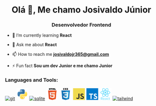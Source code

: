 <h1 align="center">Olá 👋, Me chamo Josivaldo Júnior</h1>
<h3 align="center">Desenvolvedor Frontend</h3>

- 🌱 I’m currently learning **React**

- 💬 Ask me about **React**

- 📫 How to reach me **josivaldojr365@gmail.com**

- ⚡ Fun fact **Sou um dev Junior e me chamo Junior**


<h3 align="left">Languages and Tools:</h3>
<p align="left"> 
  <a 
    href="https://git-scm.com/" 
    target="_blank" 
    rel="noreferrer"> 
      <img 
        src="https://www.vectorlogo.zone/logos/git-scm/git-scm-icon.svg" 
        alt="git" 
        width="40" 
        height="40"
      /></a>
  <a 
    href="https://www.python.org" 
    target="_blank" 
    rel="noreferrer"> 
      <img 
        src="https://raw.githubusercontent.com/devicons/devicon/master/icons/python/python-original.svg" 
        alt="python" 
        width="40" 
        height="40"/></a>
  <a 
    href="https://www.sqlite.org/" 
    target="_blank" 
    rel="noreferrer"> 
      <img 
        src="https://www.vectorlogo.zone/logos/sqlite/sqlite-icon.svg"
        alt="sqlite" 
        width="40" 
        height="40"/></a>
  <a 
    href="https://www.w3.org/html/" 
    target="_blank" 
    rel="noreferrer"> 
      <img 
        src="https://raw.githubusercontent.com/devicons/devicon/master/icons/html5/html5-original-wordmark.svg" 
        alt="html5" 
        width="40" 
        height="40"/></a>
  <a
    href="https://www.w3schools.com/css/" 
    target="_blank" 
    rel="noreferrer"> 
      <img 
        src="https://raw.githubusercontent.com/devicons/devicon/master/icons/css3/css3-original-wordmark.svg" 
        alt="css3" 
        width="40" 
        height="40"/></a>
  <a 
    href="https://developer.mozilla.org/en-US/docs/Web/JavaScript" 
    target="_blank" 
    rel="noreferrer"> 
      <img 
        src="https://raw.githubusercontent.com/devicons/devicon/master/icons/javascript/javascript-original.svg" 
        alt="javascript" 
        width="40" 
        height="40"/></a>
  <a 
    href="https://www.typescriptlang.org/" 
    target="_blank" 
    rel="noreferrer"> 
      <img 
        src="https://raw.githubusercontent.com/devicons/devicon/master/icons/typescript/typescript-original.svg" 
        alt="typescript" 
        width="40" 
        height="40"/></a>
  <a 
    href="https://reactjs.org/"
    target="_blank" 
    rel="noreferrer"> 
      <img 
        src="https://raw.githubusercontent.com/devicons/devicon/master/icons/react/react-original-wordmark.svg" 
        alt="react" 
        width="40"
        height="40"/></a> 
  <a 
    href="https://tailwindcss.com/" 
    target="_blank" 
    rel="noreferrer"> 
      <img 
        src="https://www.vectorlogo.zone/logos/tailwindcss/tailwindcss-icon.svg" 
        alt="tailwind" 
        width="40" 
        height="40"/></a>
</p>

